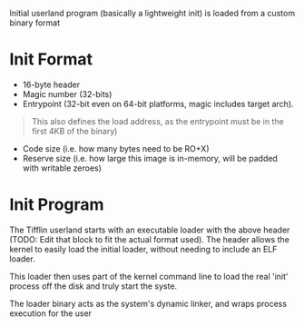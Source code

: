 Initial userland program (basically a lightweight init) is loaded from a custom binary format


# Init Format
- 16-byte header
 - Magic number (32-bits)
 - Entrypoint (32-bit even on 64-bit platforms, magic includes target arch).
  > This also defines the load address, as the entrypoint must be in the first 4KB of the binary)
 - Code size (i.e. how many bytes need to be RO+X)
 - Reserve size (i.e. how large this image is in-memory, will be padded with writable zeroes)


# Init Program
The Tifflin userland starts with an executable loader with the above header (TODO: Edit that block to fit the actual format used).
The header allows the kernel to easily load the initial loader, without needing to include an ELF loader.

This loader then uses part of the kernel command line to load the real 'init' process off the disk and truly start the syste.

The loader binary acts as the system's dynamic linker, and wraps process execution for the user

